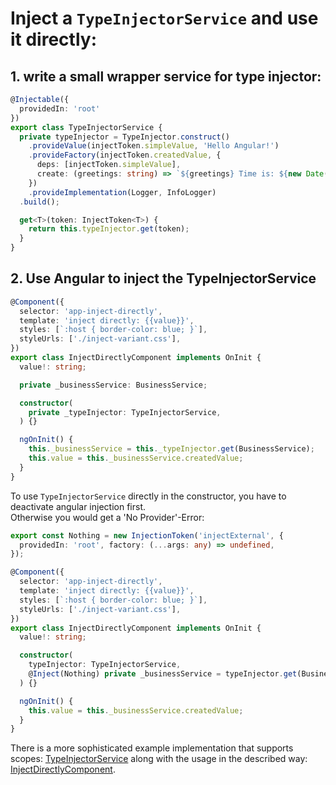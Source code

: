 # Inject a ```TypeInjectorService``` and use it directly:
## 1. write a small wrapper service for type injector:
```typescript
@Injectable({
  providedIn: 'root'
})
export class TypeInjectorService {
  private typeInjector = TypeInjector.construct()
    .provideValue(injectToken.simpleValue, 'Hello Angular!')
    .provideFactory(injectToken.createdValue, {
      deps: [injectToken.simpleValue],
      create: (greetings: string) => `${greetings} Time is: ${new Date().toLocaleTimeString('en-EN')}`,
    })
    .provideImplementation(Logger, InfoLogger)
  .build();

  get<T>(token: InjectToken<T>) {
    return this.typeInjector.get(token);
  }
}
```
## 2. Use Angular to inject the TypeInjectorService
```typescript
@Component({
  selector: 'app-inject-directly',
  template: 'inject directly: {{value}}',
  styles: [`:host { border-color: blue; }`],
  styleUrls: ['./inject-variant.css'],
})
export class InjectDirectlyComponent implements OnInit {
  value!: string;

  private _businessService: BusinessService;

  constructor(
    private _typeInjector: TypeInjectorService,
  ) {}

  ngOnInit() {
    this._businessService = this._typeInjector.get(BusinessService);
    this.value = this._businessService.createdValue;
  }
}
```
To use ```TypeInjectorService``` directly in the constructor, you have to deactivate angular injection first.  
Otherwise you would get a 'No Provider'-Error:
```typescript
export const Nothing = new InjectionToken('injectExternal', {
  providedIn: 'root', factory: (...args: any) => undefined,
});

@Component({
  selector: 'app-inject-directly',
  template: 'inject directly: {{value}}',
  styles: [`:host { border-color: blue; }`],
  styleUrls: ['./inject-variant.css'],
})
export class InjectDirectlyComponent implements OnInit {
  value!: string;

  constructor(
    typeInjector: TypeInjectorService,
    @Inject(Nothing) private _businessService = typeInjector.get(BusinessService),
  ) {}

  ngOnInit() {
    this.value = this._businessService.createdValue;
  }
}
```
There is a more sophisticated example implementation that supports scopes: [TypeInjectorService](./type-injector.service.ts) along with the usage in the described way: [InjectDirectlyComponent](./inject-directly.component.ts).

